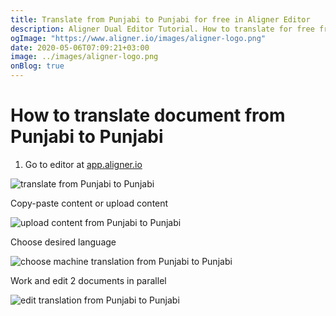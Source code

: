 ```yaml
---
title: Translate from Punjabi to Punjabi for free in Aligner Editor
description: Aligner Dual Editor Tutorial. How to translate for free from Punjabi to Punjabi. Aligner is multilingual document management platform. 
ogImage: "https://www.aligner.io/images/aligner-logo.png"
date: 2020-05-06T07:09:21+03:00
image: ../images/aligner-logo.png
onBlog: true
---
```


# How to translate document from Punjabi to Punjabi

1. Go to editor at [app.aligner.io](https://app.aligner.io "Aligner App web page")

![translate from Punjabi to Punjabi](../aligner-blank-editor.png "translate from Punjabi to Punjabi")

Copy-paste content or upload content

![upload content from Punjabi to Punjabi](../aligner-uploaded-document.png "upload content from Punjabi to Punjabi")

Choose desired language

![choose machine translation from Punjabi to Punjabi](../aligner-language-dropdown.png "choose machine translation from Punjabi to Punjabi")

Work and edit 2 documents in parallel

![edit translation from Punjabi to Punjabi](../aligner-double-sitded-editor.png "edit translation from Punjabi to Punjabi")

